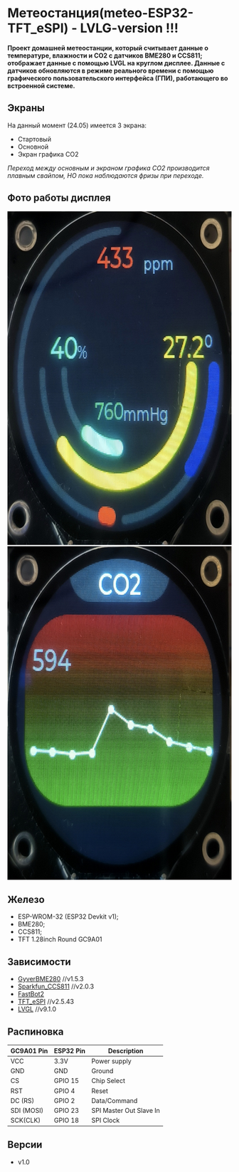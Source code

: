 # Метеостанция(meteo-ESP32-TFT_eSPI) - LVLG-version !!!

**Проект домашней метеостанции, который считывает данные о температуре, влажности и CO2 с датчиков BME280 и CCS811; отображает данные с помощью LVGL на круглом дисплее. Данные с датчиков обновляются в режиме реального времени с помощью графического пользовательского интерфейса (ГПИ), работающего во встроенной системе.**

## Экраны
На данный момент (24.05) имеется 3 экрана:
- Стартовый 
- Основной
- Экран графика CO2

*Переход между основным и экраном графика CO2 производится плавным свайпом, НО пока наблюдаются фризы при переходе.*

## Фото работы дисплея
<img src="img/main.jpg" width="750" height="750"> <img src="img/co2_chart.jpg" width="750" height="750">

## Железо
- ESP-WROM-32 (ESP32 Devkit v1);
- BME280;
- CCS811;
- TFT 1.28inch Round GC9A01

## Зависимости
- [GyverBME280](https://github.com/GyverLibs/GyverBME280.git) //v1.5.3
- [Sparkfun_CCS811](https://github.com/sparkfun/SparkFun_CCS811_Arduino_Library.git) //v2.0.3
- [FastBot2](https://github.com/GyverLibs/FastBot2.git) 
- [TFT_eSPI](https://github.com/Bodmer/TFT_eSPI.git) //v2.5.43
- [LVGL](https://github.com/lvgl/lvgl.git) //v9.1.0

## Распиновка
| GC9A01 Pin | ESP32 Pin | Description |
| --- | --- | --- |
| VCC | 3.3V | Power supply |
| GND | GND | Ground |
| CS | GPIO 15 | Chip Select |
| RST | GPIO 4 | Reset |
| DC (RS) | GPIO 2 | Data/Command |
| SDI (MOSI) | GPIO 23 | SPI Master Out Slave In |
| SCK(CLK) | GPIO 18 | SPI Clock |

## Версии
- v1.0
